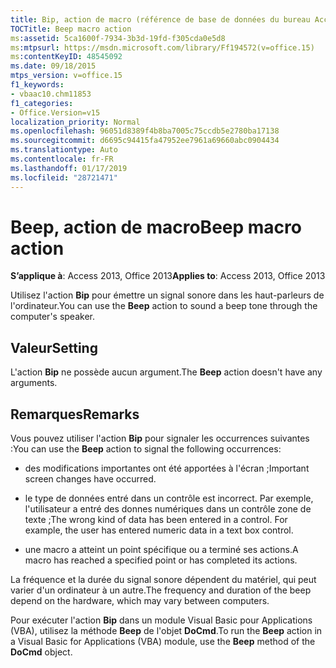 ```yaml
---
title: Bip, action de macro (référence de base de données du bureau Access)
TOCTitle: Beep macro action
ms:assetid: 5ca1600f-7934-3b3d-19fd-f305cda0e5d8
ms:mtpsurl: https://msdn.microsoft.com/library/Ff194572(v=office.15)
ms:contentKeyID: 48545092
ms.date: 09/18/2015
mtps_version: v=office.15
f1_keywords:
- vbaac10.chm11853
f1_categories:
- Office.Version=v15
localization_priority: Normal
ms.openlocfilehash: 96051d8389f4b8ba7005c75ccdb5e2780ba17138
ms.sourcegitcommit: d6695c94415fa47952ee7961a69660abc0904434
ms.translationtype: Auto
ms.contentlocale: fr-FR
ms.lasthandoff: 01/17/2019
ms.locfileid: "28721471"
---
```

# <a name="beep-macro-action"></a><span data-ttu-id="b6b53-102">Beep, action de macro</span><span class="sxs-lookup"><span data-stu-id="b6b53-102">Beep macro action</span></span>


<span data-ttu-id="b6b53-103">**S’applique à**: Access 2013, Office 2013</span><span class="sxs-lookup"><span data-stu-id="b6b53-103">**Applies to**: Access 2013, Office 2013</span></span>

<span data-ttu-id="b6b53-104">Utilisez l'action **Bip** pour émettre un signal sonore dans les haut-parleurs de l'ordinateur.</span><span class="sxs-lookup"><span data-stu-id="b6b53-104">You can use the **Beep** action to sound a beep tone through the computer's speaker.</span></span>

## <a name="setting"></a><span data-ttu-id="b6b53-105">Valeur</span><span class="sxs-lookup"><span data-stu-id="b6b53-105">Setting</span></span>

<span data-ttu-id="b6b53-106">L'action **Bip** ne possède aucun argument.</span><span class="sxs-lookup"><span data-stu-id="b6b53-106">The **Beep** action doesn't have any arguments.</span></span>

## <a name="remarks"></a><span data-ttu-id="b6b53-107">Remarques</span><span class="sxs-lookup"><span data-stu-id="b6b53-107">Remarks</span></span>

<span data-ttu-id="b6b53-108">Vous pouvez utiliser l'action **Bip** pour signaler les occurrences suivantes :</span><span class="sxs-lookup"><span data-stu-id="b6b53-108">You can use the **Beep** action to signal the following occurrences:</span></span>

  - <span data-ttu-id="b6b53-109">des modifications importantes ont été apportées à l'écran ;</span><span class="sxs-lookup"><span data-stu-id="b6b53-109">Important screen changes have occurred.</span></span>

  - <span data-ttu-id="b6b53-p101">le type de données entré dans un contrôle est incorrect. Par exemple, l'utilisateur a entré des donnes numériques dans un contrôle zone de texte ;</span><span class="sxs-lookup"><span data-stu-id="b6b53-p101">The wrong kind of data has been entered in a control. For example, the user has entered numeric data in a text box control.</span></span>

  - <span data-ttu-id="b6b53-112">une macro a atteint un point spécifique ou a terminé ses actions.</span><span class="sxs-lookup"><span data-stu-id="b6b53-112">A macro has reached a specified point or has completed its actions.</span></span>

<span data-ttu-id="b6b53-113">La fréquence et la durée du signal sonore dépendent du matériel, qui peut varier d'un ordinateur à un autre.</span><span class="sxs-lookup"><span data-stu-id="b6b53-113">The frequency and duration of the beep depend on the hardware, which may vary between computers.</span></span>

<span data-ttu-id="b6b53-114">Pour exécuter l'action **Bip** dans un module Visual Basic pour Applications (VBA), utilisez la méthode **Beep** de l'objet **DoCmd**.</span><span class="sxs-lookup"><span data-stu-id="b6b53-114">To run the **Beep** action in a Visual Basic for Applications (VBA) module, use the **Beep** method of the **DoCmd** object.</span></span>

